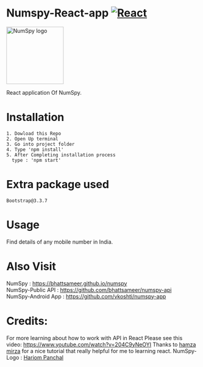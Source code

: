 # Numspy-React-app [![React](https://img.shields.io/badge/Made%20with-React-blue-1f425f.svg)](http://www.python.org/download/) 

<img src="logo.png" alt="NumSpy logo" width="150px" height="150px"/>

React application Of NumSpy.

# Installation
```
1. Dowload this Repo
2. Open Up terminal
3. Go into project folder
4. Type 'npm install'
5. After Completing installation process
  type : 'npm start'
```

# Extra package used
```
Bootstrap@3.3.7
```

# Usage

Find details of any mobile number in India.

# Also Visit

NumSpy : https://bhattsameer.github.io/numspy </br>
NumSpy-Public API  : https://github.com/bhattsameer/numspy-api </br>
NumSpy-Android App : https://github.com/vkoshti/numspy-app

# Credits:

For more learning about how to work with API in React Please see this video: https://www.youtube.com/watch?v=204C9yNeOYI
Thanks to [hamza mirza](https://github.com/hamza-mirza) for a nice tutorial that really helpful for me to learning react.
NumSpy-Logo : [Hariom Panchal](https://github.com/Hariompanchal)


